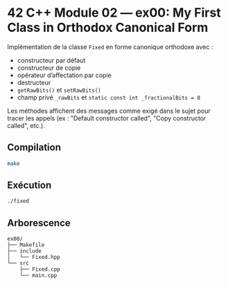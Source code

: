 # 42 C++ Module 02 — ex00: My First Class in Orthodox Canonical Form

Implémentation de la classe `Fixed` en forme canonique orthodoxe avec :
- constructeur par défaut
- constructeur de copie
- opérateur d’affectation par copie
- destructeur
- `getRawBits()` et `setRawBits()`
- champ privé `_rawBits` et `static const int _fractionalBits = 8`

Les méthodes affichent des messages comme exigé dans le sujet pour tracer
les appels (ex : "Default constructor called", "Copy constructor called", etc.).

## Compilation
```bash
make
```

## Exécution
```bash
./fixed
```

## Arborescence
```
ex00/
├── Makefile
├── include
│   └── Fixed.hpp
└── src
    ├── Fixed.cpp
    └── main.cpp
```
